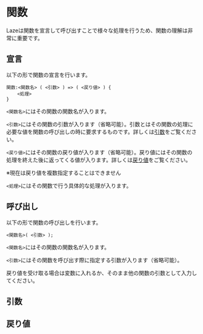 # 関数

Lazeは関数を宣言して呼び出すことで様々な処理を行うため、関数の理解は非常に重要です。	

## 宣言

以下の形で関数の宣言を行います。

```
関数:<関数名> ( <引数> ) => ( <戻り値> ) {
	<処理>
}
```

`<関数名>`にはその関数の関数名が入ります。

`<引数>`にはその関数の引数が入ります（省略可能）。引数とはその関数の処理に必要な値を関数の呼び出しの時に要求するものです。詳しくは[引数](#引数)をご覧ください。

`<戻り値>`にはその関数の戻り値が入ります（省略可能）。戻り値にはその関数の処理を終えた後に返ってくる値が入ります。詳しくは[戻り値](#戻り値)をご覧ください。

※現在は戻り値を複数指定することはできません

`<処理>`にはその関数で行う具体的な処理が入ります。

## 呼び出し

以下の形で関数の呼び出しを行います。

```
<関数名>( <引数> );
```

`<関数名>`にはその関数の関数名が入ります。

`<引数>`にはその関数を呼び出す際に指定する引数が入ります（省略可能）。

戻り値を受け取る場合は変数に入れるか、そのまま他の関数の引数として入力してください。

## 引数



## 戻り値